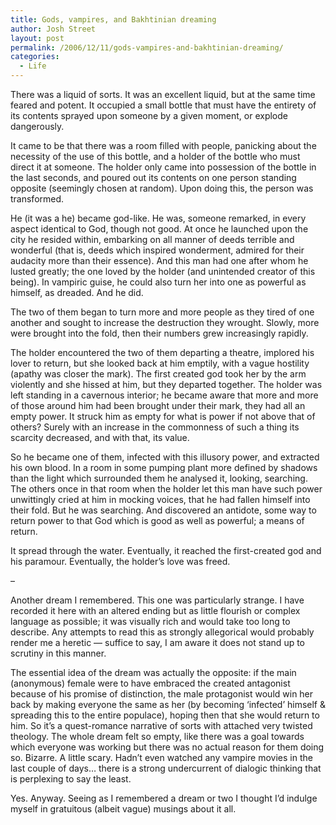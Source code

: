 ```yaml
---
title: Gods, vampires, and Bakhtinian dreaming
author: Josh Street
layout: post
permalink: /2006/12/11/gods-vampires-and-bakhtinian-dreaming/
categories:
  - Life
---
```

There was a liquid of sorts. It was an excellent liquid, but at the same time feared and potent. It occupied a small bottle that must have the entirety of its contents sprayed upon someone by a given moment, or explode dangerously.

It came to be that there was a room filled with people, panicking about the necessity of the use of this bottle, and a holder of the bottle who must direct it at someone. The holder only came into possession of the bottle in the last seconds, and poured out its contents on one person standing opposite (seemingly chosen at random). Upon doing this, the person was transformed.

He (it was a he) became god-like. He was, someone remarked, in every aspect identical to God, though not good. At once he launched upon the city he resided within, embarking on all manner of deeds terrible and wonderful (that is, deeds which inspired wonderment, admired for their audacity more than their essence). And this man had one after whom he lusted greatly; the one loved by the holder (and unintended creator of this being). In vampiric guise, he could also turn her into one as powerful as himself, as dreaded. And he did.

The two of them began to turn more and more people as they tired of one another and sought to increase the destruction they wrought. Slowly, more were brought into the fold, then their numbers grew increasingly rapidly.

The holder encountered the two of them departing a theatre, implored his lover to return, but she looked back at him emptily, with a vague hostility (apathy was closer the mark). The first created god took her by the arm violently and she hissed at him, but they departed together. The holder was left standing in a cavernous interior; he became aware that more and more of those around him had been brought under their mark, they had all an empty power. It struck him as empty for what is power if not above that of others? Surely with an increase in the commonness of such a thing its scarcity decreased, and with that, its value.

So he became one of them, infected with this illusory power, and extracted his own blood. In a room in some pumping plant more defined by shadows than the light which surrounded them he analysed it, looking, searching. The others once in that room when the holder let this man have such power unwittingly cried at him in mocking voices, that he had fallen himself into their fold. But he was searching. And discovered an antidote, some way to return power to that God which is good as well as powerful; a means of return.

It spread through the water. Eventually, it reached the first-created god and his paramour. Eventually, the holder&#8217;s love was freed.

&#8211;

Another dream I remembered. This one was particularly strange. I have recorded it here with an altered ending but as little flourish or complex language as possible; it was visually rich and would take too long to describe. Any attempts to read this as strongly allegorical would probably render me a heretic &#8212; suffice to say, I am aware it does not stand up to scrutiny in this manner.

The essential idea of the dream was actually the opposite: if the main (anonymous) female were to have embraced the created antagonist because of his promise of distinction, the male protagonist would win her back by making everyone the same as her (by becoming &#8216;infected&#8217; himself & spreading this to the entire populace), hoping then that she would return to him. So it&#8217;s a quest-romance narrative of sorts with attached very twisted theology. The whole dream felt so empty, like there was a goal towards which everyone was working but there was no actual reason for them doing so. Bizarre. A little scary. Hadn&#8217;t even watched any vampire movies in the last couple of days&#8230; there is a strong undercurrent of dialogic thinking that is perplexing to say the least.

Yes. Anyway. Seeing as I remembered a dream or two I thought I&#8217;d indulge myself in gratuitous (albeit vague) musings about it all.